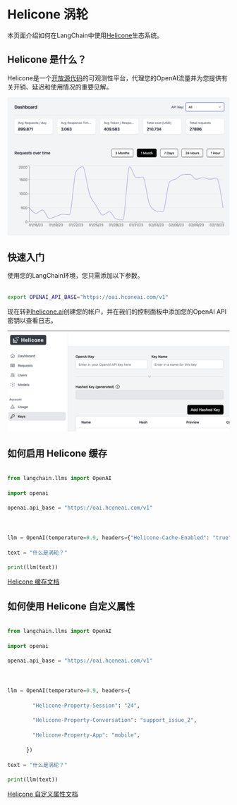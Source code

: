 # Helicone 涡轮


本页面介绍如何在LangChain中使用[Helicone](https://helicone.ai)生态系统。



## Helicone 是什么？



Helicone是一个[开放源代码](https://github.com/Helicone/helicone)的可观测性平台，代理您的OpenAI流量并为您提供有关开销、延迟和使用情况的重要见解。



![Helicone 涡轮](../_static/HeliconeDashboard.png)



## 快速入门



使用您的LangChain环境，您只需添加以下参数。



```bash

export OPENAI_API_BASE="https://oai.hconeai.com/v1"

```



现在转到[helicone.ai](https://helicone.ai/onboarding?step=2)创建您的帐户，并在我们的控制面板中添加您的OpenAI API密钥以查看日志。



![Helicone 涡轮](../_static/HeliconeKeys.png)



## 如何启用 Helicone 缓存



```python

from langchain.llms import OpenAI

import openai

openai.api_base = "https://oai.hconeai.com/v1"



llm = OpenAI(temperature=0.9, headers={"Helicone-Cache-Enabled": "true"})

text = "什么是涡轮？"

print(llm(text))

```



[Helicone 缓存文档](https://docs.helicone.ai/advanced-usage/caching)



## 如何使用 Helicone 自定义属性



```python

from langchain.llms import OpenAI

import openai

openai.api_base = "https://oai.hconeai.com/v1"



llm = OpenAI(temperature=0.9, headers={

        "Helicone-Property-Session": "24",

        "Helicone-Property-Conversation": "support_issue_2",

        "Helicone-Property-App": "mobile",

      })

text = "什么是涡轮？"

print(llm(text))

```



[Helicone 自定义属性文档](https://docs.helicone.ai/advanced-usage/custom-properties)

